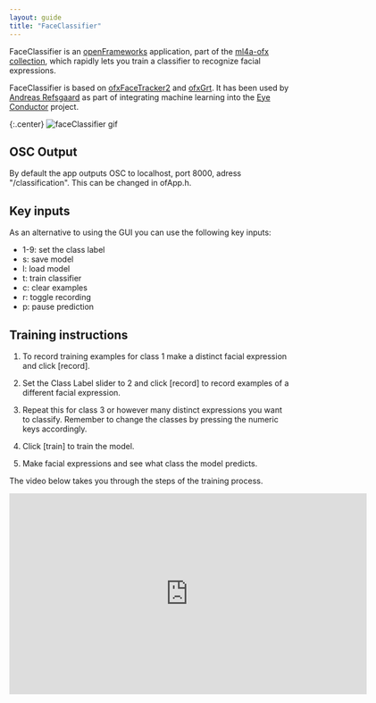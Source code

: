 ```yaml
---
layout: guide
title: "FaceClassifier"
---
```


FaceClassifier is an [openFrameworks](http://www.openframeworks.cc) application, part of the [ml4a-ofx collection](https://github.com/ml4a/ml4a-ofx/), which rapidly lets you train a classifier to recognize facial expressions. 

FaceClassifier is based on [ofxFaceTracker2](https://github.com/HalfdanJ/ofxFaceTracker2) and [ofxGrt](https://github.com/nickgillian/ofxGrt). It has been used by [Andreas Refsgaard](https://andreasrefsgaard.dk/) as part of integrating machine learning into the [Eye Conductor](https://andreasrefsgaard.dk/project/eye-conductor/) project. 

{:.center}
![faceClassifier gif](http://andreasrefsgaard.dk/wp-content/uploads/2017/04/FaceClassifier.gif)

## OSC Output
By default the app outputs OSC to localhost, port 8000, adress "/classification". This can be changed in ofApp.h.


## Key inputs
As an alternative to using the GUI you can use the following key inputs:

* 1-9: set the class label
* s: save model
* l: load model
* t: train classifier
* c: clear examples
* r: toggle recording
* p: pause prediction

## Training instructions

1. To record training examples for class 1 make a distinct facial expression and click [record].

2. Set the Class Label slider to 2 and click [record] to record examples of a different facial expression.

3. Repeat this for class 3 or however many distinct expressions you want to classify. Remember to change the classes by pressing the numeric keys accordingly. 

4. Click [train] to train the model.

5. Make facial expressions and see what class the model predicts.


The video below takes you through the steps of the training process.

<center>
<iframe src="https://player.vimeo.com/video/213068540" width="640" height="360" frameborder="0" webkitallowfullscreen mozallowfullscreen allowfullscreen></iframe>
</center>
